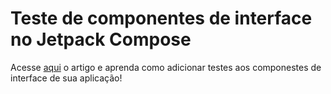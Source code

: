 # Teste de componentes de interface no Jetpack Compose

Acesse [aqui][aqui] o artigo e aprenda como adicionar testes aos componestes de interface de sua aplicação!

[aqui]: https://www.linkedin.com/pulse/teste-de-componentes-jetpack-compose-leandro-sim%C3%B5es-dyz2f/?trackingId=nt5kc4ynR%2Fu1E%2FQYfJyTtA%3D%3D
